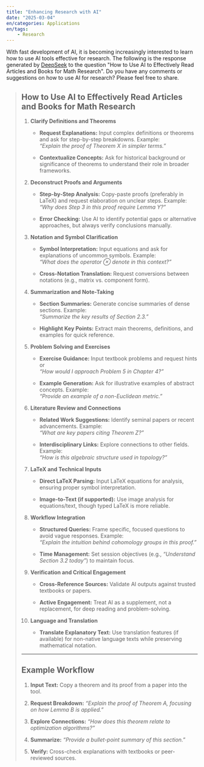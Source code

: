 ```yaml
---
title: "Enhancing Research with AI"
date: "2025-03-04"
en/categories: Applications
en/tags:
    - Research
---
```


With fast development of AI, it is becoming increasingly interested to learn how to use AI tools effective for research. The following is the response generated by [DeepSeek](https://chat.deepseek.com/) to the question "How to Use AI to Effectively Read Articles and Books for Math Research". Do you have any comments or suggestions on how to use AI for research? Please feel free to share.

> ## How to Use AI to Effectively Read Articles and Books for Math Research  
>
> 1. **Clarify Definitions and Theorems**  
>  
>     - **Request Explanations:** Input complex definitions or theorems and ask for step-by-step breakdowns. Example:  
>     *“Explain the proof of Theorem X in simpler terms.”*  
>  
>     - **Contextualize Concepts:** Ask for historical background or significance of theorems to understand their role in broader frameworks.  
>  
> 2. **Deconstruct Proofs and Arguments**  
>  
>     - **Step-by-Step Analysis:** Copy-paste proofs (preferably in LaTeX) and request elaboration on unclear steps. Example:  
>     *“Why does Step 3 in this proof require Lemma Y?”*  
>  
>     - **Error Checking:** Use AI to identify potential gaps or alternative approaches, but always verify conclusions manually.  
>  
> 3. **Notation and Symbol Clarification**  
>  
>     - **Symbol Interpretation:** Input equations and ask for explanations of uncommon symbols. Example:  
>     *“What does the operator ⊗ denote in this context?”*  
>  
>     - **Cross-Notation Translation:** Request conversions between notations (e.g., matrix vs. component form).  
>  
> 4. **Summarization and Note-Taking**  
>  
>     - **Section Summaries:** Generate concise summaries of dense sections. Example:  
>     *“Summarize the key results of Section 2.3.”*  
>  
>     - **Highlight Key Points:** Extract main theorems, definitions, and examples for quick reference.  
>  
> 5. **Problem Solving and Exercises**  
>  
>     - **Exercise Guidance:** Input textbook problems and request hints or  
>     *“How would I approach Problem 5 in Chapter 4?”*  
>  
>     - **Example Generation:** Ask for illustrative examples of abstract concepts. Example:  
>     *“Provide an example of a non-Euclidean metric.”*  
>  
> 6. **Literature Review and Connections**  
>  
>     - **Related Work Suggestions:** Identify seminal papers or recent advancements. Example:  
>     *“What are key papers citing Theorem Z?”*  
>  
>     - **Interdisciplinary Links:** Explore connections to other fields. Example:  
>     *“How is this algebraic structure used in topology?”*  
>  
> 7. **LaTeX and Technical Inputs**  
>  
>     - **Direct LaTeX Parsing:** Input LaTeX equations for analysis, ensuring proper symbol interpretation.  
>  
>     - **Image-to-Text (if supported):** Use image analysis for equations/text, though typed LaTeX is more reliable.  
>  
> 8. **Workflow Integration**  
>  
>     - **Structured Queries:** Frame specific, focused questions to avoid vague responses. Example:  
>     *“Explain the intuition behind cohomology groups in this proof.”*  
>  
>     - **Time Management:** Set session objectives (e.g., *“Understand Section 3.2 today”*) to maintain focus.  
>  
> 9. **Verification and Critical Engagement**  
>  
>     - **Cross-Reference Sources:** Validate AI outputs against trusted textbooks or papers.  
>  
>     - **Active Engagement:** Treat AI as a supplement, not a replacement, for deep reading and problem-solving.  
>  
> 10. **Language and Translation**  
>  
>     - **Translate Explanatory Text:** Use translation features (if available) for non-native language texts while preserving mathematical notation.  
>  
> ---  
>
> ## Example Workflow  
>
> 1. **Input Text:** Copy a theorem and its proof from a paper into the tool.  
>  
> 2. **Request Breakdown:** *“Explain the proof of Theorem A, focusing on how Lemma B is applied.”*  
>  
> 3. **Explore Connections:** *“How does this theorem relate to optimization algorithms?”*  
>  
> 4. **Summarize:** *“Provide a bullet-point summary of this section.”*  
>  
> 5. **Verify:** Cross-check explanations with textbooks or peer-reviewed sources.  
>  
>
